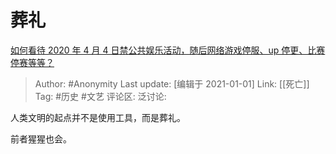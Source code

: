 # 葬礼
[如何看待 2020 年 4 月 4 日禁公共娱乐活动，随后网络游戏停服、up 停更、比赛停赛等等？](https://www.zhihu.com/question/384896429/answer/1127276372)

> Author: #Anonymity
> Last update: [编辑于 2021-01-01]
> Link: [[死亡]]
> Tag: #历史 #文艺
> 评论区:
> 泛讨论:

人类文明的起点并不是使用工具，而是葬礼。

前者猩猩也会。
